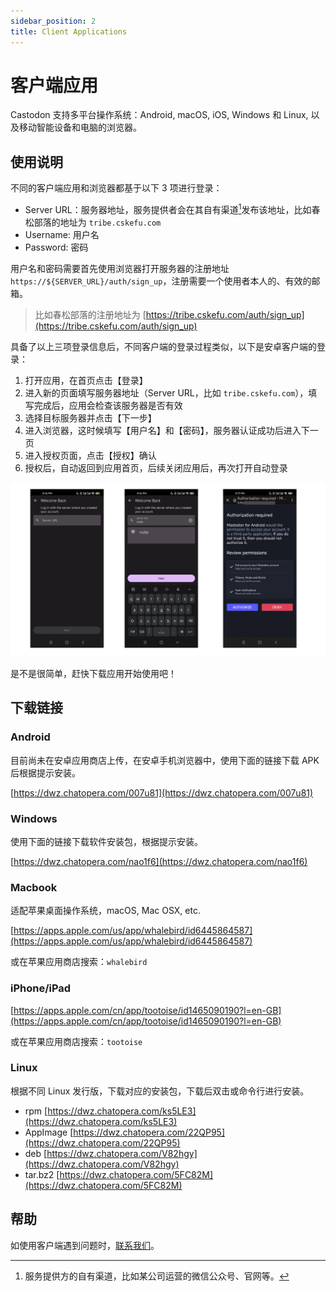 ```yaml
---
sidebar_position: 2
title: Client Applications
---
```


# 客户端应用

Castodon 支持多平台操作系统：Android, macOS, iOS, Windows 和 Linux, 以及移动智能设备和电脑的浏览器。

## 使用说明

不同的客户端应用和浏览器都基于以下 3 项进行登录：

* Server URL：服务器地址，服务提供者会在其自有渠道[^channels-own]发布该地址，比如春松部落的地址为 `tribe.cskefu.com`
* Username: 用户名
* Password: 密码

用户名和密码需要首先使用浏览器打开服务器的注册地址 `https://${SERVER_URL}/auth/sign_up`，注册需要一个使用者本人的、有效的邮箱。

> 比如春松部落的注册地址为 [https://tribe.cskefu.com/auth/sign_up](https://tribe.cskefu.com/auth/sign_up)

具备了以上三项登录信息后，不同客户端的登录过程类似，以下是安卓客户端的登录：

1. 打开应用，在首页点击【登录】
2. 进入新的页面填写服务器地址（Server URL，比如 `tribe.cskefu.com`），填写完成后，应用会检查该服务器是否有效
3. 选择目标服务器并点击【下一步】
4. 进入浏览器，这时候填写【用户名】和【密码】，服务器认证成功后进入下一页
5. 进入授权页面，点击【授权】确认
6. 授权后，自动返回到应用首页，后续关闭应用后，再次打开自动登录

![](../static/assets/screenshot_20231224172038.png)

是不是很简单，赶快下载应用开始使用吧！

## 下载链接

### Android

目前尚未在安卓应用商店上传，在安卓手机浏览器中，使用下面的链接下载 APK 后根据提示安装。

[https://dwz.chatopera.com/007u81](https://dwz.chatopera.com/007u81)

### Windows

使用下面的链接下载软件安装包，根据提示安装。

[https://dwz.chatopera.com/nao1f6](https://dwz.chatopera.com/nao1f6)

### Macbook

适配苹果桌面操作系统，macOS, Mac OSX, etc.

[https://apps.apple.com/us/app/whalebird/id6445864587](https://apps.apple.com/us/app/whalebird/id6445864587)

或在苹果应用商店搜索：`whalebird`

### iPhone/iPad

[https://apps.apple.com/cn/app/tootoise/id1465090190?l=en-GB](https://apps.apple.com/cn/app/tootoise/id1465090190?l=en-GB)

或在苹果应用商店搜索：`tootoise`

### Linux

根据不同 Linux 发行版，下载对应的安装包，下载后双击或命令行进行安装。

* rpm [https://dwz.chatopera.com/ks5LE3](https://dwz.chatopera.com/ks5LE3)
* AppImage [https://dwz.chatopera.com/22QP95](https://dwz.chatopera.com/22QP95)
* deb [https://dwz.chatopera.com/V82hgy](https://dwz.chatopera.com/V82hgy)
* tar.bz2 [https://dwz.chatopera.com/5FC82M](https://dwz.chatopera.com/5FC82M)

## 帮助

如使用客户端遇到问题时，[联系我们](/castodon-docs/docs/help)。


[^channels-own]: 服务提供方的自有渠道，比如某公司运营的微信公众号、官网等。